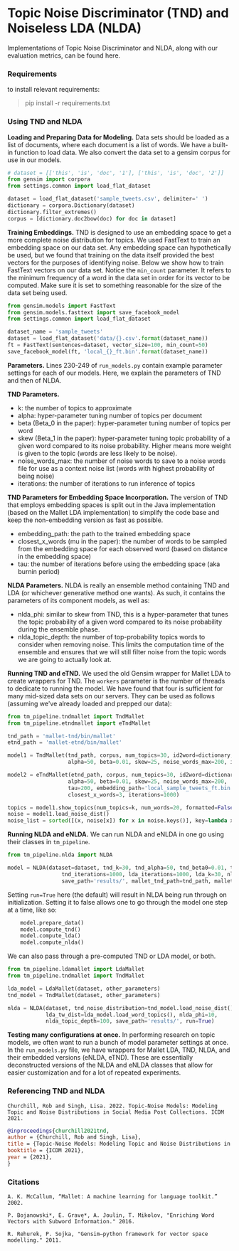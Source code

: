 # Topic Noise Discriminator (TND) and Noiseless LDA (NLDA)
Implementations of Topic Noise Discriminator and NLDA, along with our evaluation metrics, can be found here.

### Requirements
to install relevant requirements:
> pip install -r requirements.txt

### Using TND and NLDA
**Loading and Preparing Data for Modeling.**
Data sets should be loaded as a list of documents, where each document is a list of words.  We have a built-in function to load data.  We also convert the data set to a gensim corpus for use in our models.
```python
# dataset = [['this', 'is', 'doc', '1'], ['this', 'is', 'doc', '2']]
from gensim import corpora
from settings.common import load_flat_dataset

dataset = load_flat_dataset('sample_tweets.csv', delimiter=' ')
dictionary = corpora.Dictionary(dataset)
dictionary.filter_extremes()
corpus = [dictionary.doc2bow(doc) for doc in dataset]
```

**Training Embeddings.**
TND is designed to use an embedding space to get a more complete noise distribution for topics.  We used FastText to train an embedding space on our data set.  Any embedding space can hypothetically be used, but we found that training on the data itself provided the best vectors for the purposes of identifying noise.  Below we show how to train FastText vectors on our data set.  Notice the `min_count` parameter.  It refers to the minimum frequency of a word in the data set in order for its vector to be computed.  Make sure it is set to something reasonable for the size of the data set being used.
```python
from gensim.models import FastText
from gensim.models.fasttext import save_facebook_model
from settings.common import load_flat_dataset

dataset_name = 'sample_tweets'
dataset = load_flat_dataset('data/{}.csv'.format(dataset_name))
ft = FastText(sentences=dataset, vector_size=100, min_count=50)
save_facebook_model(ft, 'local_{}_ft.bin'.format(dataset_name))
```

**Parameters.**
Lines 230-249 of `run_models.py` contain example parameter settings for each of our models.
Here, we explain the parameters of TND and then of NLDA.

**TND Parameters.**
* k: the number of topics to approximate
* alpha: hyper-parameter tuning number of topics per document
* beta (Beta_0 in the paper): hyper-parameter tuning number of topics per word
* skew (Beta_1 in the paper): hyper-parameter tuning topic probability of a given word compared to its noise probability. Higher means more weight is given to the topic (words are less likely to be noise).
* noise_words_max: the number of noise words to save to a noise words file for use as a context noise list (words with highest probability of being noise)
* iterations: the number of iterations to run inference of topics

**TND Parameters for Embedding Space Incorporation.**
The version of TND that employs embedding spaces is split out in the Java implementation (based on the Mallet LDA implementation) to simplify the code base and keep the non-embedding version as fast as possible.
* embedding_path: the path to the trained embedding space
* closest_x_words (mu in the paper): the number of words to be sampled from the embedding space for each observed word (based on distance in the embedding space)
* tau: the number of iterations before using the embedding space (aka burnin period)

**NLDA Parameters.**
NLDA is really an ensemble method containing TND and LDA (or whichever generative method one wants).  As such, it contains the parameters of its component models, as well as:
* nlda_phi: similar to skew from TND, this is a hyper-parameter that tunes the topic probability of a given word compared to its noise probability during the ensemble phase.
* nlda_topic_depth: the number of top-probability topics words to consider when removing noise.  This limits the computation time of the ensemble and ensures that we will still filter noise from the topic words we are going to actually look at.

**Running TND and eTND.**
We used the old Gensim wrapper for Mallet LDA to create wrappers for TND.
The `workers` parameter is the number of threads to dedicate to running the model.  We have found that four is sufficient for many mid-sized data sets on our servers.
They can be used as follows (assuming we've already loaded and prepped our data):
```python
from tm_pipeline.tndmallet import TndMallet
from tm_pipeline.etndmallet import eTndMallet

tnd_path = 'mallet-tnd/bin/mallet'
etnd_path = 'mallet-etnd/bin/mallet'

model1 = TndMallet(tnd_path, corpus, num_topics=30, id2word=dictionary, workers=4,
                   alpha=50, beta=0.01, skew=25, noise_words_max=200, iterations=1000)

model2 = eTndMallet(etnd_path, corpus, num_topics=30, id2word=dictionary, workers=4,
                   alpha=50, beta=0.01, skew=25, noise_words_max=200,
                   tau=200, embedding_path='local_sample_tweets_ft.bin',
                   closest_x_words=3, iterations=1000)

topics = model1.show_topics(num_topics=k, num_words=20, formatted=False)
noise = model1.load_noise_dist()
noise_list = sorted([(x, noise[x]) for x in noise.keys()], key=lambda x: x[1], reverse=True)
```

**Running NLDA and eNLDA.**
We can run NLDA and eNLDA in one go using their classes in `tm_pipeline`.
```python
from tm_pipeline.nlda import NLDA

model = NLDA(dataset=dataset, tnd_k=30, tnd_alpha=50, tnd_beta0=0.01, tnd_beta1=25, tnd_noise_words_max=200,
                 tnd_iterations=1000, lda_iterations=1000, lda_k=30, nlda_phi=10, nlda_topic_depth=100, top_words=20,
                 save_path='results/', mallet_tnd_path=tnd_path, mallet_lda_path=lda_path, random_seed=1824, run=True)
```

Setting `run=True` here (the default) will result in NLDA being run through on initialization.  Setting it to false allows one to go through the model one step at a time, like so:
```python 
    model.prepare_data()
    model.compute_tnd()
    model.compute_lda()
    model.compute_nlda()
```

We can also pass through a pre-computed TND or LDA model, or both.
```python
from tm_pipeline.ldamallet import LdaMallet
from tm_pipeline.tndmallet import TndMallet

lda_model = LdaMallet(dataset, other_parameters)
tnd_model = TndMallet(dataset, other_parameters)

nlda = NLDA(dataset, tnd_noise_distribution=tnd_model.load_noise_dist(), 
            lda_tw_dist=lda_model.load_word_topics(), nlda_phi=10, 
            nlda_topic_depth=100, save_path='results/', run=True)
```


**Testing many configurations at once.** 
In performing research on topic models, we often want to run a bunch of model parameter settings at once.  In the `run_models.py` file, we have wrappers for Mallet LDA, TND, NLDA, and their embedded versions (eNLDA, eTND).  These are essentially deconstructed versions of the NLDA and eNLDA classes that allow for easier customization and for a lot of repeated experiments.

### Referencing TND and NLDA
```
Churchill, Rob and Singh, Lisa. 2022. Topic-Noise Models: Modeling Topic and Noise Distributions in Social Media Post Collections. ICDM 2021.
```

```bibtex 
@inproceedings{churchill2021tnd,
author = {Churchill, Rob and Singh, Lisa},
title = {Topic-Noise Models: Modeling Topic and Noise Distributions in Social Media Post Collections},
booktitle = {ICDM 2021},
year = {2021},
}
```

### Citations
```
A. K. McCallum, “Mallet: A machine learning for language toolkit.”
2002.
```

```
P. Bojanowski*, E. Grave*, A. Joulin, T. Mikolov, "Enriching Word Vectors with Subword Information." 2016.
```

```
R. Rehurek, P. Sojka, "Gensim–python framework for vector space modelling." 2011.
```